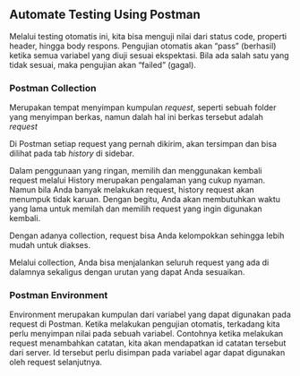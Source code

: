 ## Automate Testing Using Postman

Melalui testing otomatis ini, kita bisa menguji nilai dari status code, properti header, hingga body respons. Pengujian otomatis akan “pass” (berhasil) ketika semua variabel yang diuji sesuai ekspektasi. Bila ada salah satu yang tidak sesuai, maka pengujian akan “failed” (gagal).

### Postman Collection

Merupakan tempat menyimpan kumpulan *request*, seperti sebuah folder yang menyimpan berkas, namun dalah hal ini berkas tersebut adalah *request*

Di Postman setiap request yang pernah dikirim, akan tersimpan dan bisa dilihat pada tab *history* di sidebar.

Dalam penggunaan yang ringan, memilih dan menggunakan kembali request melalui History merupakan pengalaman yang cukup nyaman. Namun bila Anda banyak melakukan request, history request akan menumpuk tidak karuan. Dengan begitu, Anda akan membutuhkan waktu yang lama untuk memilah dan memilih request yang ingin digunakan kembali. 

Dengan adanya collection, request bisa Anda kelompokkan sehingga lebih mudah untuk diakses.

Melalui collection, Anda bisa menjalankan seluruh request yang ada di dalamnya sekaligus dengan urutan yang dapat Anda sesuaikan.

### Postman Environment

Environment merupakan kumpulan dari variabel yang dapat digunakan pada request di Postman. Ketika melakukan pengujian otomatis, terkadang kita perlu menyimpan nilai pada sebuah variabel. Contohnya ketika melakukan request menambahkan catatan, kita akan mendapatkan id catatan tersebut dari server. Id tersebut perlu disimpan pada variabel agar dapat digunakan oleh request selanjutnya.